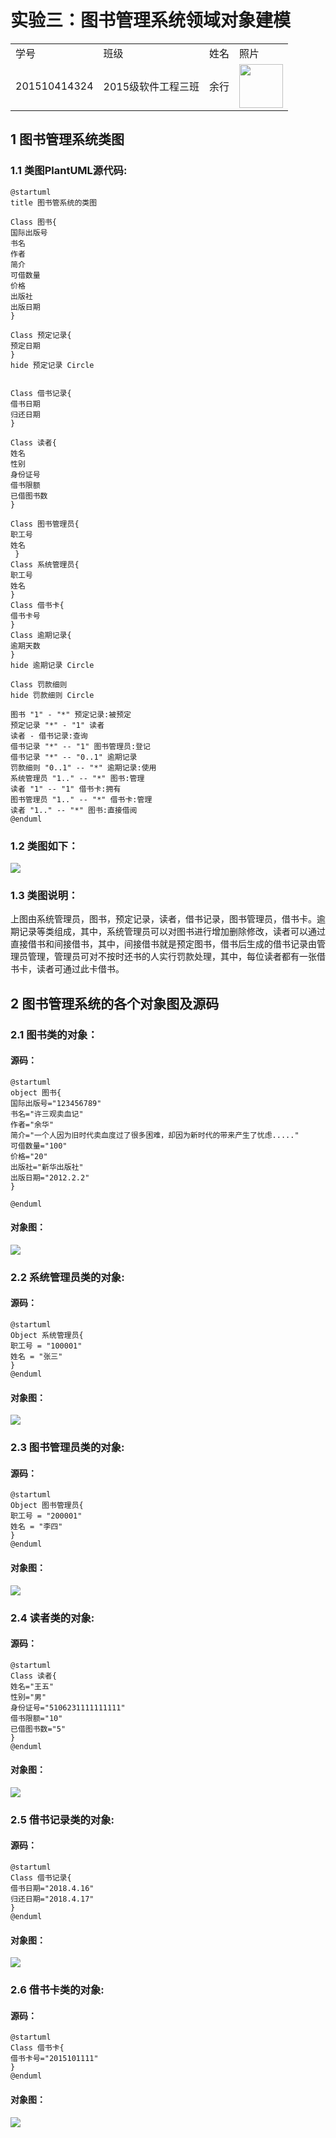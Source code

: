 # 实验三：图书管理系统领域对象建模
<table>
<tr>
<td>学号</td>
<td>班级</td>
<td>姓名</td>
<td>照片</td>
</tr>
<tr>
<td>201510414324</td>
<td>2015级软件工程三班</td>
<td>余行</td>
<td><img src="me.jpg" width="70"/></td>
</tr>
</table>

## 1 图书管理系统类图
### 1.1 类图PlantUML源代码:
    @startuml
    title 图书管系统的类图

    Class 图书{
    国际出版号
    书名
    作者
    简介
    可借数量
    价格
    出版社
    出版日期
    }

    Class 预定记录{
    预定日期
    }
    hide 预定记录 Circle


    Class 借书记录{
    借书日期
    归还日期
    }

    Class 读者{
    姓名
    性别
    身份证号
    借书限额
    已借图书数
    }

    Class 图书管理员{
    职工号
    姓名
     }
    Class 系统管理员{
    职工号
    姓名
    }
    Class 借书卡{
    借书卡号
    }
    Class 逾期记录{
    逾期天数
    }
    hide 逾期记录 Circle

    Class 罚款细则
    hide 罚款细则 Circle

    图书 "1" - "*" 预定记录:被预定
    预定记录 "*" - "1" 读者
    读者 - 借书记录:查询
    借书记录 "*" -- "1" 图书管理员:登记
    借书记录 "*" -- "0..1" 逾期记录
    罚款细则 "0..1" -- "*" 逾期记录:使用
    系统管理员 "1.." -- "*" 图书:管理
    读者 "1" -- "1" 借书卡:拥有
    图书管理员 "1.." -- "*" 借书卡:管理
    读者 "1.." -- "*" 图书:直接借阅
    @enduml

### 1.2 类图如下：
![](ClassLib.png)

### 1.3 类图说明：
上图由系统管理员，图书，预定记录，读者，借书记录，图书管理员，借书卡。逾期记录等类组成，其中，系统管理员可以对图书进行增加删除修改，读者可以通过直接借书和间接借书，其中，间接借书就是预定图书，借书后生成的借书记录由管理员管理，管理员可对不按时还书的人实行罚款处理，其中，每位读者都有一张借书卡，读者可通过此卡借书。

## 2 图书管理系统的各个对象图及源码
### 2.1 图书类的对象：
#### 源码：
    @startuml
    object 图书{
    国际出版号="123456789"
    书名="许三观卖血记"
    作者="余华"
    简介="一个人因为旧时代卖血度过了很多困难，却因为新时代的带来产生了忧虑....."
    可借数量="100"
    价格="20"
    出版社="新华出版社"
    出版日期="2012.2.2"
    }

    @enduml

#### 对象图：
![](Object1.png)

### 2.2 系统管理员类的对象:
#### 源码：
    @startuml
    Object 系统管理员{
    职工号 = "100001"
    姓名 = "张三"
    }
    @enduml

#### 对象图：
![](Object2.png)

### 2.3 图书管理员类的对象:
#### 源码：
    @startuml
    Object 图书管理员{
    职工号 = "200001"
    姓名 = "李四"
    }
    @enduml

#### 对象图：
![](Object3.png)

### 2.4 读者类的对象:
#### 源码：
    @startuml
    Class 读者{
    姓名="王五"
    性别="男"
    身份证号="5106231111111111"
    借书限额="10"
    已借图书数="5"
    }
    @enduml

#### 对象图：
![](Object4.png)

### 2.5 借书记录类的对象:
#### 源码：
    @startuml
    Class 借书记录{
    借书日期="2018.4.16"
    归还日期="2018.4.17"
    }
    @enduml

#### 对象图：
![](Object5.png)

### 2.6 借书卡类的对象:
#### 源码：
    @startuml
    Class 借书卡{
    借书卡号="2015101111"
    }
    @enduml

#### 对象图：
![](Object6.png)
